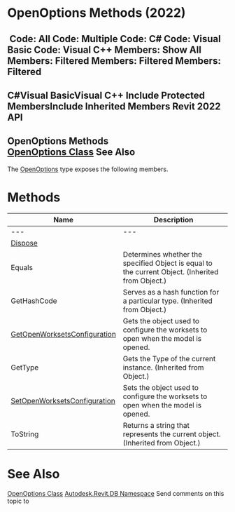 # OpenOptions Methods (2022)

﻿
 Code: All Code: Multiple Code: C# Code: Visual Basic Code: Visual C++  Members: Show All Members: Filtered Members: Filtered Members: Filtered   
---  
C#Visual BasicVisual C++
Include Protected MembersInclude Inherited Members
Revit 2022 API  
---  
OpenOptions Methods  
[OpenOptions Class](c0004971-3810-eeb8-72bd-e116886ec3c8.md "OpenOptions Class") See Also  
---  
The [OpenOptions](c0004971-3810-eeb8-72bd-e116886ec3c8.md "OpenOptions Class") type exposes the following members.
# Methods
| Name | Description |
| --- | --- |
| --- | --- | --- |
| [Dispose](083ebef8-24ba-5485-1ee3-d7e8f94977d8.md "Dispose Method") |
| Equals | Determines whether the specified Object is equal to the current Object. (Inherited from Object.) |
| GetHashCode | Serves as a hash function for a particular type.  (Inherited from Object.) |
| [GetOpenWorksetsConfiguration](f06b3060-cd2d-31db-f627-fe0d96236e3c.md "GetOpenWorksetsConfiguration Method") | Gets the object used to configure the worksets to open when the model is opened. |
| GetType | Gets the Type of the current instance. (Inherited from Object.) |
| [SetOpenWorksetsConfiguration](88de72a4-cf23-c2e7-7b38-acadc45591e7.md "SetOpenWorksetsConfiguration Method") | Sets the object used to configure the worksets to open when the model is opened. |
| ToString | Returns a string that represents the current object. (Inherited from Object.) |

# See Also
[OpenOptions Class](c0004971-3810-eeb8-72bd-e116886ec3c8.md "OpenOptions Class")
[Autodesk.Revit.DB Namespace](87546ba7-461b-c646-cbb1-2cb8f5bff8b2.md "Autodesk.Revit.DB Namespace")
Send comments on this topic to 
